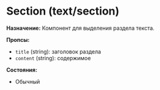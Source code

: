 # Section (text/section)

**Назначение:**
Компонент для выделения раздела текста.

**Пропсы:**
- `title` (string): заголовок раздела
- `content` (string): содержимое

**Состояния:**
- Обычный 
